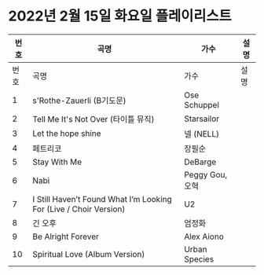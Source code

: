 # 2022년 2월 15일 화요일 플레이리스트

| 번호 | 곡명 | 가수 | 설명 |
|------|------|------|------|
| 번호 | 곡명 | 가수 | 설명 |
| 1 | s'Rothe-Zauerli (B기도문) | Ose Schuppel |  |
| 2 | Tell Me It's Not Over (타이틀 뮤직) | Starsailor |  |
| 3 | Let the hope shine | 넬 (NELL) |  |
| 4 | 페트리코 | 장필순 |  |
| 5 | Stay With Me | DeBarge |  |
| 6 | Nabi | Peggy Gou, 오혁 |  |
| 7 | I Still Haven’t Found What I’m Looking For (Live / Choir Version) | U2 |  |
| 8 | 긴 오후 | 엄정화 |  |
| 9 | Be Alright Forever | Alex Aiono |  |
| 10 | Spiritual Love (Album Version) | Urban Species |  |

